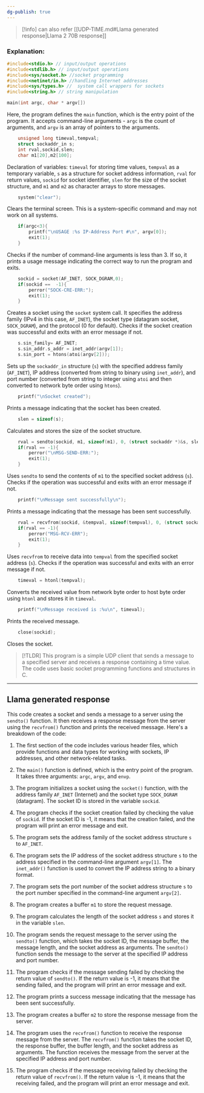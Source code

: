 ```yaml
---
dg-publish: true
---
```


>[!info]
> can also refer [[UDP-TIME.md#Llama generated response|Llama 2 70B response]]

### Explanation:

```c
#include<stdio.h> // input/output operations
#include<stdlib.h> // input/output operations
#include<sys/socket.h> //socket programming 
#include<netinet/in.h> //handling Internet addresses
#include<sys/types.h> //  system call wrappers for sockets 
#include<string.h> // string manipulation
```

```c
main(int argc, char * argv[])
```

Here, the program defines the `main` function, which is the entry point of the program. It accepts command-line arguments - `argc` is the count of arguments, and `argv` is an array of pointers to the arguments.

```c
	unsigned long timeval,tempval;
	struct sockaddr_in s;
	int rval,sockid,slen;
	char m1[20],m2[100];
```

Declaration of variables: `timeval` for storing time values, `tempval` as a temporary variable, `s` as a structure for socket address information, `rval` for return values, `sockid` for socket identifier, `slen` for the size of the socket structure, and `m1` and `m2` as character arrays to store messages.

```c
	system("clear");
```

Clears the terminal screen. This is a system-specific command and may not work on all systems.

```c
	if(argc<3){
		printf("\nUSAGE :%s IP-Address Port #\n", argv[0]);
		exit(1);
	}
```

Checks if the number of command-line arguments is less than 3. If so, it prints a usage message indicating the correct way to run the program and exits.

```c
	sockid = socket(AF_INET, SOCK_DGRAM,0);
	if(sockid ==  -1){
		perror("SOCK-CRE-ERR:");
		exit(1);
	}
```

Creates a socket using the `socket` system call. It specifies the address family (IPv4 in this case, `AF_INET`), the socket type (datagram socket, `SOCK_DGRAM`), and the protocol (0 for default). Checks if the socket creation was successful and exits with an error message if not.

```c
	s.sin_family= AF_INET;
	s.sin_addr.s_addr = inet_addr(argv[1]);
	s.sin_port = htons(atoi(argv[2]));
```

Sets up the `sockaddr_in` structure (`s`) with the specified address family (`AF_INET`), IP address (converted from string to binary using `inet_addr`), and port number (converted from string to integer using `atoi` and then converted to network byte order using `htons`).

```c
	printf("\nSocket created");
```

Prints a message indicating that the socket has been created.

```c
	slen = sizeof(s);
```

Calculates and stores the size of the socket structure.

```c
	rval = sendto(sockid, m1, sizeof(m1), 0, (struct sockaddr *)&s, slen);
	if(rval == -1){
		perror("\nMSG-SEND-ERR:");
		exit(1);
	}
```

Uses `sendto` to send the contents of `m1` to the specified socket address (`s`). Checks if the operation was successful and exits with an error message if not.

```c
	printf("\nMessage sent successfully\n");
```

Prints a message indicating that the message has been sent successfully.

```c
	rval = recvfrom(sockid, &tempval, sizeof(tempval), 0, (struct sockaddr *)&s, &slen);
	if(rval == -1){
		perror("MSG-RCV-ERR");
		exit(1);
	}
```

Uses `recvfrom` to receive data into `tempval` from the specified socket address (`s`). Checks if the operation was successful and exits with an error message if not.

```c
	timeval = htonl(tempval);
```

Converts the received value from network byte order to host byte order using `htonl` and stores it in `timeval`.

```c
	printf("\nMessage received is :%u\n", timeval);
```

Prints the received message.

```c
	close(sockid);
```

Closes the socket.
> [!TLDR]
This program is a simple UDP client that sends a message to a specified server and receives a response containing a time value. The code uses basic socket programming functions and structures in C.

---
## Llama generated response
This code creates a socket and sends a message to a server using the `sendto()` function. It then receives a response message from the server using the `recvfrom()` function and prints the received message. Here's a breakdown of the code:

1. The first section of the code includes various header files, which provide functions and data types for working with sockets, IP addresses, and other network-related tasks.

2. The `main()` function is defined, which is the entry point of the program. It takes three arguments: `argc`, `argv`, and `envp`.

3. The program initializes a socket using the `socket()` function, with the address family `AF_INET` (Internet) and the socket type `SOCK_DGRAM` (datagram). The socket ID is stored in the variable `sockid`.

4. The program checks if the socket creation failed by checking the value of `sockid`. If the socket ID is -1, it means that the creation failed, and the program will print an error message and exit.

5. The program sets the address family of the socket address structure `s` to `AF_INET`.

6. The program sets the IP address of the socket address structure `s` to the address specified in the command-line argument `argv[1]`. The `inet_addr()` function is used to convert the IP address string to a binary format.

7. The program sets the port number of the socket address structure `s` to the port number specified in the command-line argument `argv[2]`.

8. The program creates a buffer `m1` to store the request message.

9. The program calculates the length of the socket address `s` and stores it in the variable `slen`.

10. The program sends the request message to the server using the `sendto()` function, which takes the socket ID, the message buffer, the message length, and the socket address as arguments. The `sendto()` function sends the message to the server at the specified IP address and port number.

11. The program checks if the message sending failed by checking the return value of `sendto()`. If the return value is -1, it means that the sending failed, and the program will print an error message and exit.

12. The program prints a success message indicating that the message has been sent successfully.

13. The program creates a buffer `m2` to store the response message from the server.

14. The program uses the `recvfrom()` function to receive the response message from the server. The `recvfrom()` function takes the socket ID, the response buffer, the buffer length, and the socket address as arguments. The function receives the message from the server at the specified IP address and port number.

15. The program checks if the message receiving failed by checking the return value of `recvfrom()`. If the return value is -1, it means that the receiving failed, and the program will print an error message and exit.
